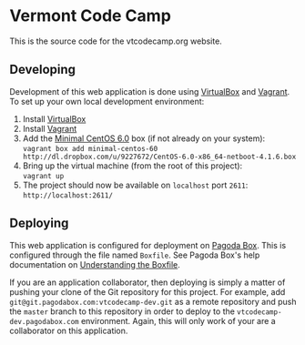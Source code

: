 # Vermont Code Camp

This is the source code for the vtcodecamp.org website.

## Developing

Development of this web application is done using [VirtualBox](https://www.virtualbox.org/) 
and [Vagrant](http://vagrantup.com/). To set up your own local development environment:

1. Install [VirtualBox](https://www.virtualbox.org/)
2. Install [Vagrant](http://vagrantup.com/)
3. Add the [Minimal CentOS 6.0](http://vagrantbox.es/55/) box (if not already on your system):  
`vagrant box add minimal-centos-60 http://dl.dropbox.com/u/9227672/CentOS-6.0-x86_64-netboot-4.1.6.box`
4. Bring up the virtual machine (from the root of this project):  
`vagrant up`
5. The project should now be available on `localhost` port `2611`:  
`http://localhost:2611/`

## Deploying

This web application is configured for deployment on [Pagoda Box](http://pagodabox.com/). 
This is configured through the file named `Boxfile`. See Pagoda Box's help documentation on 
[Understanding the Boxfile](http://help.pagodabox.com/customer/portal/articles/175475-understanding-the-boxfile).

If you are an application collaborator, then deploying is simply a matter of pushing
your clone of the Git repository for this project. For example, add 
`git@git.pagodabox.com:vtcodecamp-dev.git` as a remote repository and push the 
`master` branch to this repository in order to deploy to the `vtcodecamp-dev.pagodabox.com` 
environment. Again, this will only work of your are a collaborator on this application.
